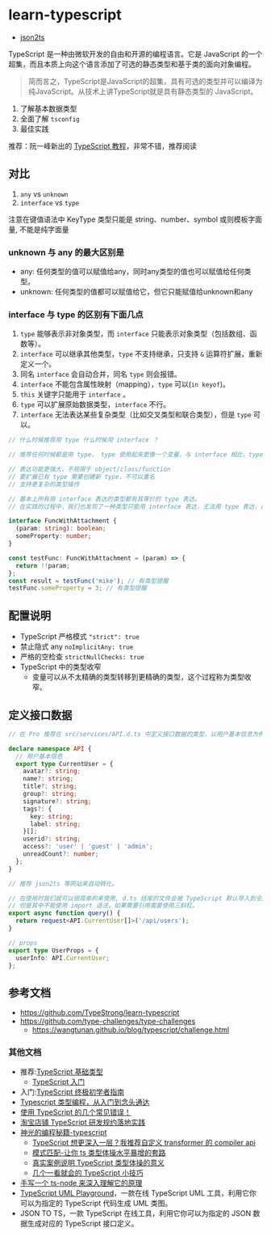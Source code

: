 # learn-typescript

- [json2ts](http://json2ts.com/)

TypeScript 是一种由微软开发的自由和开源的编程语言。它是 JavaScript 的一个超集，而且本质上向这个语言添加了可选的静态类型和基于类的面向对象编程。

> 简而言之，TypeScript是JavaScript的超集，具有可选的类型并可以编译为纯JavaScript。从技术上讲TypeScript就是具有静态类型的 JavaScript。

1. 了解基本数据类型
2. 全面了解 `tsconfig`
3. 最佳实践

推荐：阮一峰新出的 [TypeScript 教程](https://wangdoc.com/typescript/)，非常不错，推荐阅读

## 对比

1. `any` vs `unknown`
2. `interface` vs `type`

注意在键值语法中 KeyType 类型只能是 string、number、symbol 或则模板字面量, 不能是纯字面量

### unknown 与 any 的最大区别是

- any: 任何类型的值可以赋值给any，同时any类型的值也可以赋值给任何类型。
- unknown: 任何类型的值都可以赋值给它，但它只能赋值给unknown和any

### interface 与 type 的区别有下面几点

1. `type` 能够表示非对象类型，而 `interface` 只能表示对象类型（包括数组、函数等）。
2. `interface` 可以继承其他类型，`type` 不支持继承，只支持 `&` 运算符扩展，重新定义一个。
3. 同名 `interface` 会自动合并，同名 `type` 则会报错。
4. `interface` 不能包含属性映射（mapping），`type` 可以(`in keyof`)。
5. `this` 关键字只能用于 `interface` 。
6. `type` 可以扩展原始数据类型，`interface`  不行。
7. `interface` 无法表达某些复杂类型（比如交叉类型和联合类型），但是 `type` 可以。

```ts
// 什么时候推荐用 type 什么时候用 interface ？

// 推荐任何时候都是用 type， type 使用起来更像一个变量，与 interface 相比，type 的特点如下：

// 表达功能更强大，不局限于 object/class/function
// 要扩展已有 type 需要创建新 type，不可以重名
// 支持更复杂的类型操作

// 基本上所有用 interface 表达的类型都有其等价的 type 表达。
// 在实践的过程中，我们也发现了一种类型只能用 interface 表达，无法用 type 表达，那就是往函数上挂载属性。

interface FuncWithAttachment {
  (param: string): boolean;
  someProperty: number;
}

const testFunc: FuncWithAttachment = (param) => {
  return !!param;
};
const result = testFunc('mike'); // 有类型提醒
testFunc.someProperty = 3; // 有类型提醒
```

## 配置说明

- TypeScript 严格模式 `"strict": true`
- 禁止隐式 any `noImplicitAny: true`
- 严格的空检查 `strictNullChecks: true`
- TypeScript 中的类型收窄
  - 变量可以从不太精确的类型转移到更精确的类型，这个过程称为类型收窄。

## 定义接口数据

```ts
// 在 Pro 推荐在 src/services/API.d.ts 中定义接口数据的类型，以用户基本信息为例：

declare namespace API {
  // 用户基本信息
  export type CurrentUser = {
    avatar?: string;
    name?: string;
    title?: string;
    group?: string;
    signature?: string;
    tags?: {
      key: string;
      label: string;
    }[];
    userid?: string;
    access?: 'user' | 'guest' | 'admin';
    unreadCount?: number;
  };
}

// 推荐 json2ts 等网站来自动转化。

// 在使用时我们就可以很简单的来使用, d.ts 结尾的文件会被 TypeScript 默认导入到全局，
// 但是其中不能使用 import 语法，如果需要引用需要使用三斜杠。
export async function query() {
  return request<API.CurrentUser[]>('/api/users');
}

// props
export type UserProps = {
  userInfo: API.CurrentUser;
};
```

## 参考文档

- https://github.com/TypeStrong/learn-typescript
- https://github.com/type-challenges/type-challenges
  - https://wangtunan.github.io/blog/typescript/challenge.html

### 其他文档

- 推荐:[TypeScript 基础类型](https://mp.weixin.qq.com/s/J3BM-Sb3okUy0-J_y7Fnzg)
  - [TypeScript 入门](https://juejin.cn/post/7018805943710253086)
- 入门:[TypeScript 终极初学者指南](https://mp.weixin.qq.com/s/PwfuaEa9OD9XxVHLZA1TtA)
- [Typescript 类型编程，从入门到念头通达](https://juejin.cn/post/7132490947320872974)
- [使用 TypeScript 的几个常见错误！](https://mp.weixin.qq.com/s/ud0LFGXv0K6hj_bYOSbnHA)
- [淘宝店铺 TypeScript 研发规约落地实践](https://mp.weixin.qq.com/s/a3OKOep9W7Cu81j7bKp3RQ)
- [神光的编程秘籍-typescript](https://mp.weixin.qq.com/mp/appmsgalbum?__biz=Mzg3OTYzMDkzMg==&action=getalbum&album_id=2150422842549633025&scene=173&from_msgid=2247489158&from_itemidx=1&count=3&nolastread=1#wechat_redirect)
  - [TypeScript 想更深入一层？我推荐自定义 transformer 的 compiler api](https://mp.weixin.qq.com/s/pudsFSvn87QyOT0NEaPVlA)
  - [模式匹配-让你 ts 类型体操水平暴增的套路](https://mp.weixin.qq.com/s/wLTCyRhXX3HQjvDSm7WgEQ)
  - [真实案例说明 TypeScript 类型体操的意义](https://mp.weixin.qq.com/s/vbjevGgIoniaV2fDnwlyXQ)
  - [几个一看就会的 TypeScript 小技巧](https://mp.weixin.qq.com/s/_70LnSTEhawjD-Gft_YiMQ)
- [手写一个 ts-node 来深入理解它的原理](https://mp.weixin.qq.com/s?__biz=Mzg3OTYzMDkzMg==&mid=2247486703&idx=1&sn=a8d6bc078b234c70f20cd6e5a7db1837&chksm=cf00c3d4f8774ac2079ab3dd81f0334e40fe5f97c5c40a8e9e69da29d302c0a6de104d9978d4&scene=178&cur_album_id=2150422842549633025#rd)
- [TypeScript UML Playground](https://tsuml-demo.firebaseapp.com/)，一款在线 TypeScript UML 工具，利用它你可以为指定的 TypeScript 代码生成 UML 类图。
- JSON TO TS，一款 TypeScript 在线工具，利用它你可以为指定的 JSON 数据生成对应的 TypeScript 接口定义。
